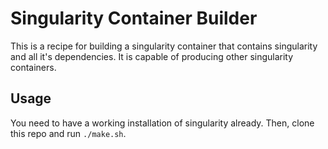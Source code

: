 # Singularity Container Builder
This is a recipe for building a singularity container that contains
singularity and all it's dependencies. It is capable of producing other
singularity containers.

## Usage
You need to have a working installation of singularity already. Then, clone this
repo and run `./make.sh`.

